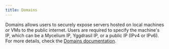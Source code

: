 ```yaml
---
title: Domains
---
```


Domains allows users to securely expose servers hosted on local machines or VMs to the public internet. Users are required to specify the machine's IP, which can be a Mycelium IP, Yggdrasil IP, or a public IP (IPv4 or IPv6). For more details, check the [Domains documentation](https://www.manual.grid.tf/documentation/dashboard/solutions/domains.html).
